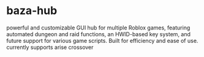 # baza-hub
powerful and customizable GUI hub for multiple Roblox games, featuring automated dungeon and raid functions, an HWID-based key system, and future support for various game scripts. Built for efficiency and ease of use. currently supports arise crossover

